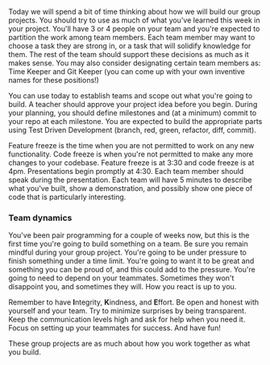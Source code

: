 Today we will spend a bit of time thinking about how we will build our group projects. You should try to use as much of what you've learned this week in your project. You'll have 3 or 4 people on your team and you're expected to partition the work among team members. Each team member may want to choose a task they are strong in, or a task that will solidify knowledge for them. The rest of the team should support these decisions as much as it makes sense. You may also consider designating certain team members as: Time Keeper and Git Keeper (you can come up with your own inventive names for these positions!)

You can use today to establish teams and scope out what you're going to build. A teacher should approve your project idea before you begin. During your planning, you should define milestones and (at a minimum) commit to your repo at each milestone. You are expected to build the appropriate parts using Test Driven Development (branch, red, green, refactor, diff, commit). 

Feature freeze is the time when you are not permitted to work on any new functionality. Code freeze is when you're not permitted to make any more changes to your codebase. Feature freeze is at 3:30 and code freeze is at 4pm. Presentations begin promptly at 4:30. Each team member should speak during the presentation. Each team will have 5 minutes to describe what you've built, show a demonstration, and possibly show one piece of code that is particularly interesting.


### Team dynamics

You've been pair programming for a couple of weeks now, but this is the first time you're going to build something on a team. Be sure you remain mindful during your group project. You're going to be under pressure to finish something under a time limit. You're going to want it to be great and something you can be proud of, and this could add to the pressure. You're going to need to depend on your teammates. Sometimes they won't disappoint you, and sometimes they will. How you react is up to you.

Remember to have **I**ntegrity, **K**indness, and **E**ffort. Be open and honest with yourself and your team. Try to minimize surprises by being transparent. Keep the communication levels high and ask for help when you need it. Focus on setting up your teammates for success. And have fun!

These group projects are as much about how you work together as what you build.
